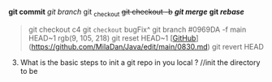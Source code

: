 **git commit**
_git branch_
git <sub>checkout</sub>
~~git checkout -b~~
***git merge***
**git _rebase_**
> git checkout c4 
git `checkout` bugFix^
git branch #0969DA -f main HEAD~1 rgb(9, 105, 218)
git reset HEAD~1 [[GitHub](https://github.com/MilaDan/Java/edit/main/0830.md)](https://github.com/MilaDan/Java/edit/main/0830.md)
git revert HEAD
3. What is the basic steps to init a git repo in you local ?
//init the directory to be
